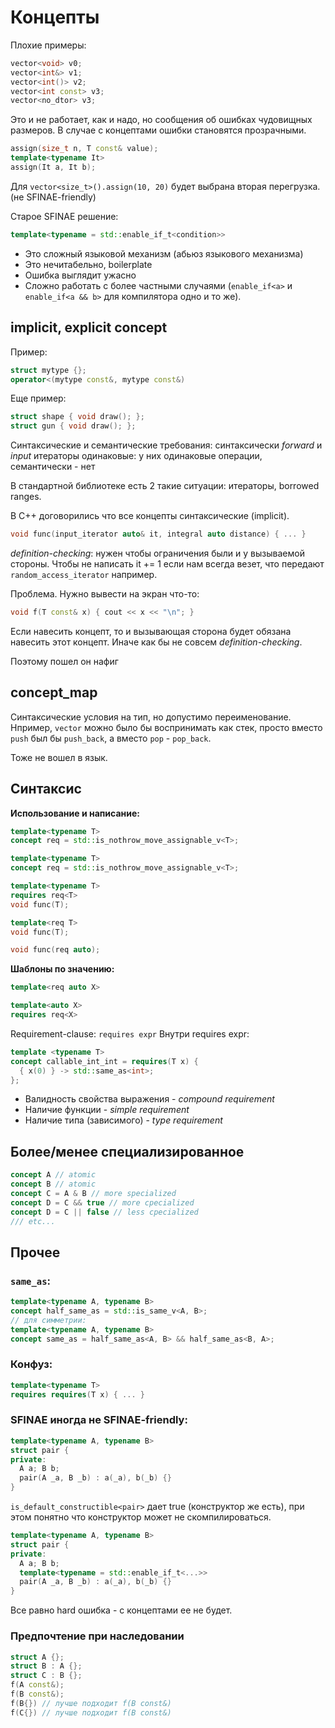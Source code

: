 # Концепты

Плохие примеры:
```cpp
vector<void> v0;
vector<int&> v1;
vector<int()> v2;
vector<int const> v3;
vector<no_dtor> v3;
```
Это и не работает, как и надо, но сообщения об ошибках чудовищных размеров.
В случае с концептами ошибки становятся прозрачными.

```cpp
assign(size_t n, T const& value);
template<typename It>
assign(It a, It b);
```
Для `vector<size_t>().assign(10, 20)` будет выбрана вторая перегрузка. (не SFINAE-friendly)

Старое SFINAE решение:
```cpp
template<typename = std::enable_if_t<condition>>
```
* Это сложный языковой механизм (абьюз языкового механизма)
* Это нечитабельно, boilerplate
* Ошибка выглядит ужасно
* Сложно работать с более частными случаями (`enable_if<a>` и `enable_if<a && b>` для компилятора одно и то же).

## implicit, explicit concept
Пример:
```cpp
struct mytype {};
operator<(mytype const&, mytype const&)
```
Еще пример:
```cpp
struct shape { void draw(); };
struct gun { void draw(); };
```
Синтаксические и семантические требования:
синтаксически _forward_ и _input_ итераторы одинаковые: у них одинаковые операции, семантически - нет

В стандартной библиотеке есть 2 такие ситуации: итераторы, borrowed ranges.

В С++ договорились что все концепты синтаксические (implicit).

```cpp
void func(input_iterator auto& it, integral auto distance) { ... }
```
_definition-checking_: нужен чтобы ограничения были и у вызываемой стороны. Чтобы не написать it += 1 если нам всегда везет, что передают `random_access_iterator` например.

Проблема. 
Нужно вывести на экран что-то:
```cpp
void f(T const& x) { cout << x << "\n"; }
```
Если навесить концепт, то и вызывающая сторона будет обязана навесить этот концепт. Иначе как бы не совсем _definition-checking_.

Поэтому пошел он нафиг

## concept_map
Синтаксические условия на тип, но допустимо переименование. Нпример, `vector` можно было бы воспринимать как стек, просто вместо `push` был бы `push_back`, а вместо `pop` - `pop_back`.

Тоже не вошел в язык.

## Синтаксис
__Использование и написание:__
```cpp
template<typename T>
concept req = std::is_nothrow_move_assignable_v<T>;

template<typename T>
concept req = std::is_nothrow_move_assignable_v<T>;

template<typename T>
requires req<T>
void func(T);

template<req T>
void func(T);

void func(req auto);
```

__Шаблоны по значению:__
```cpp
template<req auto X>

template<auto X>
requires req<X>
```

Requirement-clause: `requires expr`
Внутри requires expr:
```cpp
template <typename T>
concept callable_int_int = requires(T x) {
  { x(0) } -> std::same_as<int>;
};
```
* Валидность свойства выражения - _compound requirement_
* Наличие функции - _simple requirement_
* Наличие типа (зависимого) - _type requirement_

## Более/менее специализированное
```cpp
concept A // atomic
concept B // atomic
concept C = A & B // more specialized
concept D = C && true // more cpecialized
concept D = C || false // less cpecialized
/// etc...
```

## Прочее
### `same_as`:
```cpp
template<typename A, typename B>
concept half_same_as = std::is_same_v<A, B>;
// для симметрии:
template<typename A, typename B>
concept same_as = half_same_as<A, B> && half_same_as<B, A>;
```
### Конфуз:
```cpp
template<typename T>
requires requires(T x) { ... }
```

### SFINAE иногда не SFINAE-friendly:
```cpp
template<typename A, typename B>
struct pair {
private:
  A a; B b;
  pair(A _a, B _b) : a(_a), b(_b) {}
}
```
`is_default_constructible<pair>` дает true (конструктор же есть), при этом понятно что конструктор может не скомпилироваться.
```cpp
template<typename A, typename B>
struct pair {
private:
  A a; B b;
  template<typename = std::enable_if_t<...>>
  pair(A _a, B _b) : a(_a), b(_b) {}
}
```
Все равно hard ошибка - с концептами ее не будет.

### Предпочтение при наследовании
```cpp
struct A {};
struct B : A {};
struct C : B {};
f(A const&);
f(B const&);
f(B{}) // лучше подходит f(B const&)
f(C{}) // лучше подходит f(B const&)
```



